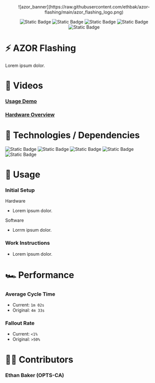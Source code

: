 <div align="center">
![azor_banner](https://raw.githubusercontent.com/ethbak/azor-flashing/main/azor_flashing_logo.png)

![Static Badge](https://img.shields.io/badge/JD-AZOR-darkgreen)
![Static Badge](https://img.shields.io/badge/Flashing-Station-red)
![Static Badge](https://img.shields.io/badge/Marquardt-U.S.-lightblue)
![Static Badge](https://img.shields.io/badge/Author-Ethan_Baker-green)
![Static Badge](https://img.shields.io/badge/August-2024-orange)

</div>

# ⚡ AZOR Flashing

Lorem ipsum dolor.

# 🎥 Videos
### [Usage Demo](https://youtu.be/)
### [Hardware Overview](https://youtu.be/)

# 📀 Technologies / Dependencies

![Static Badge](https://img.shields.io/badge/PYTHON-blue?style=for-the-badge)
![Static Badge](https://img.shields.io/badge/TKINTER-gold?style=for-the-badge)
![Static Badge](https://img.shields.io/badge/winIDEA-purple?style=for-the-badge)
![Static Badge](https://img.shields.io/badge/SmartSnippets-green?style=for-the-badge)
![Static Badge](https://img.shields.io/badge/HexFile_Generator.exe-orange?style=for-the-badge)

# 👥 Usage

### Initial Setup
Hardware
- Lorem ipsum dolor.
  
Software
- Lorrm ipsum dolor.

### Work Instructions
- Lorem ipsum dolor.

# 🏎️ Performance

### Average Cycle Time
- Current: `1m 02s`
- Original: `4m 33s`

### Fallout Rate
- Current: `<1%`
- Original: `>50%`


# 👨‍💻 Contributors

### Ethan Baker (OPTS-CA)
